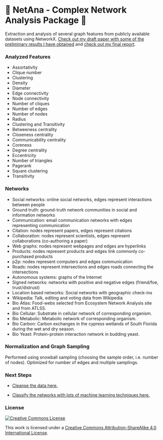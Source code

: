 # 🌺 NetAna - Complex Network Analysis Package 🌺


Extraction and analysis of several graph features from publicly available datasets using NetworkX. [Check out my draft paper with some of the preliminary results I have obtained](http://bt3gl.github.io/projects_page/html_files/mloutputs.html) and [check out my final report](final_report.pdf).


### Analyzed Features

* Assortativity
* Clique number
* Clustering
* Density
* Diameter
* Edge connectivity
* Node connectivity
* Number of cliques
* Number of edges
* Number of nodes
* Radius
* Clustering and Transitivity
* Betweeness centrality
* Closeness centrality
* Communicability centrality
* Coreness
* Degree centrality
* Eccentricity
* Number of triangles
* Pagerank
* Square clustering
* Transitivity

### Networks

* Social networks: online social networks, edges represent interactions between people
* Ground truth: ground-truth network communities in social and information networks
* Communication: email communication networks with edges representing communication
* Citation: nodes represent papers, edges represent citations
* Collaboration: nodes represent scientists, edges represent collaborations (co-authoring a paper)
* Web graphs: nodes represent webpages and edges are hyperlinks
* Products: nodes represent products and edges link commonly co-purchased products
* p2p: nodes represent computers and edges communication
* Roads: nodes represent intersections and edges roads connecting the intersections
* Autonomous systems: graphs of the Internet
* Signed networks: networks with positive and negative edges (friend/foe, trust/distrust)
* Location based networks: Social networks with geographic check-ins
* Wikipedia: Talk, editing and voting data from Wikipedia
* Bio Atlas: Food-webs  selected from Ecosystem Network Analysis site and from ATLSS.
* Bio Cellular: Substrate in cellular network of corresponding organism.
* Bio Metabolic: Metabolic network of corresponding organism.
* Bio Carbon: Carbon exchanges in the cypress wetlands of South Florida during the wet and dry season.
* Bio Yeast: Protein-protein interaction network in budding yeast.



### Normalization and Graph Sampling

Performed using snowball sampling (choosing the sample order, i.e. number of nodes). Optimized for number of edges and multiple samplings.


### Next Steps


* [Cleanse the data here.](https://github.com/mariwahl/NetClean-Complex-Networks-Data-Cleanser)

* [Classify the networks with lots of machine learning techniques here.](https://github.com/mariwahl/MLNet-Classifying-Complex-Networks)


### License

<a rel="license" href="http://creativecommons.org/licenses/by-sa/4.0/"><img alt="Creative Commons License" style="border-width:0" src="http://i.creativecommons.org/l/by-sa/4.0/88x31.png" /></a><br />

This work is licensed under a [Creative Commons Attribution-ShareAlike 4.0 International License](http://creativecommons.org/licenses/by-sa/4.0/).

